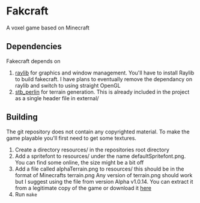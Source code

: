 # Fakcraft
A voxel game based on Minecraft

## Dependencies

Fakecraft depends on
1. [raylib](https://www.raylib.com/) for graphics and window management. You'll have to install Raylib to build fakecraft.
   I have plans to eventually remove the dependancy on raylib and switch to using straight OpenGL
3. [stb_perlin](https://github.com/nothings/stb/blob/master/stb_perlin.h) for terrain generation. This is already included
   in the project as a single header file in external/

## Building
The git repository does not contain any copyrighted material. To make the game playable you'll first need to get some textures.
1. Create a directory resources/ in the repositories root directory
2. Add a spritefont to resources/ under the name defaultSpritefont.png. You can find some online, the size might be a bit off
3. Add a file called alphaTerrain.png to resources/ this should be in the format of Minecrafts terrain.png
   Any version of terrain.png should work but I suggest using the file from version Alpha v1.0.14. You can extract it from
   a legitimate copy of the game or download it [here](https://minecraft.wiki/w/File:201007301722_terrain.png)
4. Run `make`

